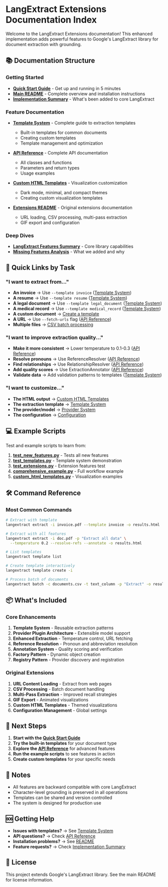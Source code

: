 # LangExtract Extensions Documentation Index

Welcome to the LangExtract Extensions documentation! This enhanced implementation adds powerful features to Google's LangExtract library for document extraction with grounding.

## 📚 Documentation Structure

### Getting Started
- **[Quick Start Guide](../QUICK_START.md)** - Get up and running in 5 minutes
- **[Main README](../README.md)** - Complete overview and installation instructions
- **[Implementation Summary](../NEW_FEATURES_IMPLEMENTATION_SUMMARY.md)** - What's been added to core LangExtract

### Feature Documentation
- **[Template System](TEMPLATE_SYSTEM.md)** - Complete guide to extraction templates
  - Built-in templates for common documents
  - Creating custom templates
  - Template management and optimization
  
- **[API Reference](API_REFERENCE.md)** - Complete API documentation
  - All classes and functions
  - Parameters and return types
  - Usage examples

- **[Custom HTML Templates](CUSTOM_HTML_TEMPLATES.md)** - Visualization customization
  - Dark mode, minimal, and compact themes
  - Creating custom visualization templates

- **[Extensions README](README_EXTENSIONS.md)** - Original extensions documentation
  - URL loading, CSV processing, multi-pass extraction
  - GIF export and configuration

### Deep Dives
- **[LangExtract Features Summary](LANGEXTRACT_FEATURES_SUMMARY.md)** - Core library capabilities
- **[Missing Features Analysis](MISSING_FEATURES_DETAILED.md)** - What we added and why

## 🎯 Quick Links by Task

### "I want to extract from..."
- **An invoice** → Use `--template invoice` ([Template System](TEMPLATE_SYSTEM.md))
- **A resume** → Use `--template resume` ([Template System](TEMPLATE_SYSTEM.md))
- **A legal document** → Use `--template legal_document` ([Template System](TEMPLATE_SYSTEM.md))
- **A medical record** → Use `--template medical_record` ([Template System](TEMPLATE_SYSTEM.md))
- **A custom document** → [Create a template](TEMPLATE_SYSTEM.md#creating-custom-templates)
- **A URL** → Use `--fetch-urls` flag ([API Reference](API_REFERENCE.md#url-loading))
- **Multiple files** → [CSV batch processing](API_REFERENCE.md#csv-processing)

### "I want to improve extraction quality..."
- **Make it more consistent** → Lower temperature to 0.1-0.3 ([API Reference](API_REFERENCE.md#enhanced-extraction))
- **Resolve pronouns** → Use ReferenceResolver ([API Reference](API_REFERENCE.md#reference-resolution))
- **Find relationships** → Use RelationshipResolver ([API Reference](API_REFERENCE.md#reference-resolution))
- **Add quality scores** → Use ExtractionAnnotator ([API Reference](API_REFERENCE.md#annotation-system))
- **Validate data** → Add validation patterns to templates ([Template System](TEMPLATE_SYSTEM.md))

### "I want to customize..."
- **The HTML output** → [Custom HTML Templates](CUSTOM_HTML_TEMPLATES.md)
- **The extraction template** → [Template System](TEMPLATE_SYSTEM.md)
- **The provider/model** → [Provider System](API_REFERENCE.md#provider-system)
- **The configuration** → [Configuration](API_REFERENCE.md#configuration)

## 💻 Example Scripts

Test and example scripts to learn from:

1. **[test_new_features.py](../examples/test_new_features.py)** - Tests all new features
2. **[test_templates.py](../examples/test_templates.py)** - Template system demonstration
3. **[test_extensions.py](../examples/test_extensions.py)** - Extension features test
4. **[comprehensive_example.py](../examples/comprehensive_example.py)** - Full workflow example
5. **[custom_html_templates.py](../examples/custom_html_templates.py)** - Visualization examples

## 🛠️ Command Reference

### Most Common Commands

```bash
# Extract with template
langextract extract -i invoice.pdf --template invoice -o results.html

# Extract with all features
langextract extract -i doc.pdf -p "Extract all data" \
  --temperature 0.2 --resolve-refs --annotate -o results.html

# List templates
langextract template list

# Create template interactively
langextract template create -i

# Process batch of documents
langextract batch -c documents.csv -t text_column -p "Extract" -o results.csv
```

## 📦 What's Included

### Core Enhancements
1. **Template System** - Reusable extraction patterns
2. **Provider Plugin Architecture** - Extensible model support
3. **Enhanced Extraction** - Temperature control, URL fetching
4. **Reference Resolution** - Pronoun and abbreviation resolution
5. **Annotation System** - Quality scoring and verification
6. **Factory Pattern** - Dynamic object creation
7. **Registry Pattern** - Provider discovery and registration

### Original Extensions
1. **URL Content Loading** - Extract from web pages
2. **CSV Processing** - Batch document handling
3. **Multi-Pass Extraction** - Improved recall strategies
4. **GIF Export** - Animated visualizations
5. **Custom HTML Templates** - Themed visualizations
6. **Configuration Management** - Global settings

## 🚀 Next Steps

1. **Start with the [Quick Start Guide](../QUICK_START.md)**
2. **Try the built-in templates** for your document type
3. **Explore the [API Reference](API_REFERENCE.md)** for advanced features
4. **Run the example scripts** to see features in action
5. **Create custom templates** for your specific needs

## 📝 Notes

- All features are backward compatible with core LangExtract
- Character-level grounding is preserved in all operations
- Templates can be shared and version controlled
- The system is designed for production use

## 🆘 Getting Help

- **Issues with templates?** → See [Template System](TEMPLATE_SYSTEM.md#troubleshooting)
- **API questions?** → Check [API Reference](API_REFERENCE.md)
- **Installation problems?** → See [README](../README.md#installation)
- **Feature requests?** → Check [Implementation Summary](../NEW_FEATURES_IMPLEMENTATION_SUMMARY.md)

## 📄 License

This project extends Google's LangExtract library. See the main README for license information.